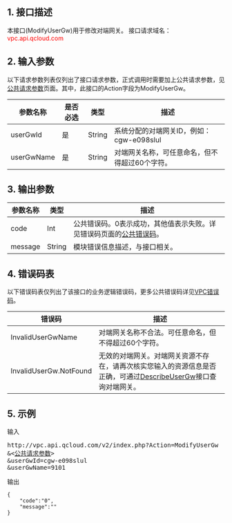 ## 1. 接口描述
本接口(ModifyUserGw)用于修改对端网关。
接口请求域名：<font style='color:red'>vpc.api.qcloud.com </font>



## 2. 输入参数
以下请求参数列表仅列出了接口请求参数，正式调用时需要加上公共请求参数，见<a href='/document/product/215/4772' title='公共请求参数'>公共请求参数</a>页面。其中，此接口的Action字段为ModifyUserGw。

| 参数名称 | 是否必选  | 类型 | 描述 |
|---------|---------|---------|---------|
| userGwId | 是 | String | 系统分配的对端网关ID，例如：cgw-e098slul |
| userGwName | 是 | String | 对端网关名称，可任意命名，但不得超过60个字符。 |

## 3. 输出参数

| 参数名称 | 类型 | 描述 |
|---------|---------|---------|
| code | Int | 公共错误码。0表示成功，其他值表示失败。详见错误码页面的<a href='/document/api/215/4781' title='公共错误码'>公共错误码</a>。|
| message | String | 模块错误信息描述，与接口相关。|

## 4. 错误码表
 以下错误码表仅列出了该接口的业务逻辑错误码，更多公共错误码详见<a href="/doc/api/245/4924" title="VPC错误码">VPC错误码</a>。

| 错误码 | 描述 |
|---------|---------|
| InvalidUserGwName | 对端网关名称不合法。可任意命名，但不得超过60个字符。 |
| InvalidUserGw.NotFound | 无效的对端网关。对端网关资源不存在，请再次核实您输入的资源信息是否正确，可通过<a href="/document/product/215/5119" title="DescribeUserGw">DescribeUserGw</a>接口查询对端网关。 |

## 5. 示例
输入
<pre>
http://vpc.api.qcloud.com/v2/index.php?Action=ModifyUserGw
&<<a href="/doc/api/229/6976">公共请求参数</a>>
&userGwId=cgw-e098slul
&userGwName=9101
</pre>
输出
```
{
    "code":"0",
    "message":""
}
```

